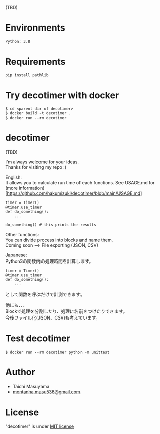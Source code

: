 (TBD)  

# Environments
```
Python: 3.8
```

# Requirements
```
pip install pathlib
```

# Try decotimer with docker
```
$ cd <parent dir of decotimer>
$ docker build -t decotimer .
$ docker run --rm decotimer
```

# decotimer
(TBD)

I'm always welcome for your ideas.  
Thanks for visiting my repo :)  

English:  
It allows you to calculate run time of each functions. See USAGE.md for (more information)[https://github.com/hakumizuki/decotimer/blob/main/USAGE.md]  

```
timer = Timer()
@timer.use_timer
def do_something():
    ...

do_something() # this prints the results
```

Other functions:  
You can divide process into blocks and name them.  
Coming soon --> File exporting (JSON, CSV)  


Japanese:  
Python3の関数内の処理時間を計算します。  

```
timer = Timer()
@timer.use_timer
def do_something():
    ...
```

として関数を呼ぶだけで計測できます。  

他にも、、、  
Blockで処理を分割したり、処理に名前をつけたりできます。  
今後ファイル化(JSON、CSV)も考えています。  

# Test decotimer
```
$ docker run --rm decotimer python -m unittest
```

# Author
* Taichi Masuyama
* montanha.masu536@gmail.com

# License
"decotimer" is under [MIT license](https://en.wikipedia.org/wiki/MIT_License)  
